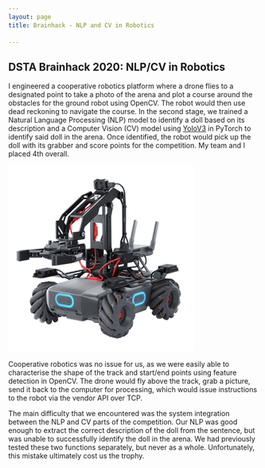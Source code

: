 ```yaml
---
layout: page
title: Brainhack - NLP and CV in Robotics

---
```

## DSTA Brainhack 2020: NLP/CV in Robotics

I engineered a cooperative robotics platform where a drone flies to a designated point to take a photo of the arena and plot a course around the obstacles for the ground robot using OpenCV. The robot would then use dead reckoning to navigate the course. In the second stage, we trained a Natural Language Processing (NLP) model to identify a doll based on its description and a Computer Vision (CV) model using [YoloV3](https://github.com/ultralytics/yolov3) in PyTorch to identify said doll in the arena. Once identified, the robot would pick up the doll with its grabber and score points for the competition. My team and I placed 4th overall.

![robot we used](/uploads/dji-robomaster.png)

Cooperative robotics was no issue for us, as we were easily able to characterise the shape of the track and start/end points using feature detection in OpenCV. The drone would fly above the track, grab a picture, send it back to the computer for processing, which would issue instructions to the robot via the vendor API over TCP.

The main difficulty that we encountered was the system integration between the NLP and CV parts of the competition. Our NLP was good enough to extract the correct description of the doll from the sentence, but was unable to successfully identify the doll in the arena. We had previously tested these two functions separately, but never as a whole. Unfortunately, this mistake ultimately cost us the trophy.